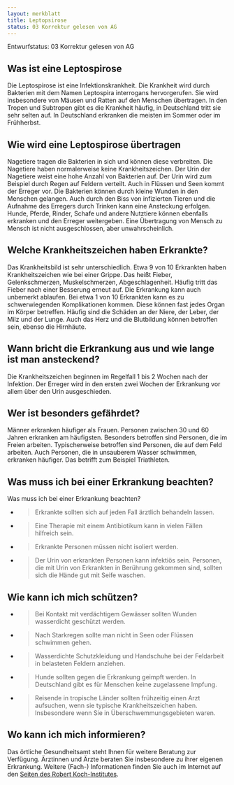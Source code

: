 ```yaml
---
layout: merkblatt
title: Leptopsirose
status: 03 Korrektur gelesen von AG
---
```

Entwurfstatus: 03 Korrektur gelesen von AG
 
## Was ist eine Leptospirose

Die Leptospirose ist eine Infektionskrankheit. Die Krankheit wird durch
Bakterien mit dem Namen Leptospira interrogans hervorgerufen. Sie wird
insbesondere von Mäusen und Ratten auf den Menschen übertragen. In den
Tropen und Subtropen gibt es die Krankheit häufig, in Deutschland tritt
sie sehr selten auf. In Deutschland erkranken die meisten im Sommer oder
im Frühherbst.

## Wie wird eine Leptospirose übertragen

Nagetiere tragen die Bakterien in sich und können diese verbreiten. Die
Nagetiere haben normalerweise keine Krankheitszeichen. Der Urin der
Nagetiere weist eine hohe Anzahl von Bakterien auf. Der Urin wird zum
Beispiel durch Regen auf Feldern verteilt. Auch in Flüssen und Seen
kommt der Erreger vor. Die Bakterien können durch kleine Wunden in den
Menschen gelangen. Auch durch den Biss von infizierten Tieren und die
Aufnahme des Erregers durch Trinken kann eine Ansteckung erfolgen.
Hunde, Pferde, Rinder, Schafe und andere Nutztiere können ebenfalls
erkranken und den Erreger weitergeben. Eine Übertragung von Mensch zu
Mensch ist nicht ausgeschlossen, aber unwahrscheinlich.

## Welche Krankheitszeichen haben Erkrankte?

Das Krankheitsbild ist sehr unterschiedlich. Etwa 9 von 10 Erkrankten
haben Krankheitszeichen wie bei einer Grippe. Das heißt Fieber,
Gelenkschmerzen, Muskelschmerzen, Abgeschlagenheit. Häufig tritt das
Fieber nach einer Besserung erneut auf. Die Erkrankung kann auch
unbemerkt ablaufen. Bei etwa 1 von 10 Erkrankten kann es zu
schwerwiegenden Komplikationen kommen. Diese können fast jedes Organ im
Körper betreffen. Häufig sind die Schäden an der Niere, der Leber, der
Milz und der Lunge. Auch das Herz und die Blutbildung können betroffen
sein, ebenso die Hirnhäute.

## Wann bricht die Erkrankung aus und wie lange ist man ansteckend?

Die Krankheitszeichen beginnen im Regelfall 1 bis 2 Wochen nach der
Infektion. Der Erreger wird in den ersten zwei Wochen der Erkrankung vor
allem über den Urin ausgeschieden.

## Wer ist besonders gefährdet?

Männer erkranken häufiger als Frauen. Personen zwischen 30 und 60 Jahren
erkranken am häufigsten. Besonders betroffen sind Personen, die im
Freien arbeiten. Typischerweise betroffen sind Personen, die auf dem
Feld arbeiten. Auch Personen, die in unsauberem Wasser schwimmen,
erkranken häufiger. Das betrifft zum Beispiel Triathleten.

## Was muss ich bei einer Erkrankung beachten?

Was muss ich bei einer Erkrankung beachten?

  - > Erkrankte sollten sich auf jeden Fall ärztlich behandeln lassen.

  - > Eine Therapie mit einem Antibiotikum kann in vielen Fällen
    > hilfreich sein.

  - > Erkrankte Personen müssen nicht isoliert werden.

  - > Der Urin von erkrankten Personen kann infektiös sein. Personen,
    > die mit Urin von Erkrankten in Berührung gekommen sind, sollten
    > sich die Hände gut mit Seife waschen.

## Wie kann ich mich schützen?

  - > Bei Kontakt mit verdächtigem Gewässer sollten Wunden wasserdicht
    > geschützt werden.

  - > Nach Starkregen sollte man nicht in Seen oder Flüssen schwimmen
    > gehen.

  - > Wasserdichte Schutzkleidung und Handschuhe bei der Feldarbeit in
    > belasteten Feldern anziehen.

  - > Hunde sollten gegen die Erkrankung geimpft werden. In Deutschland
    > gibt es für Menschen keine zugelassene Impfung.

  - > Reisende in tropische Länder sollten frühzeitig einen Arzt
    > aufsuchen, wenn sie typische Krankheitszeichen haben. Insbesondere
    > wenn Sie in Überschwemmungsgebieten waren.

## Wo kann ich mich informieren?

Das örtliche Gesundheitsamt steht Ihnen für weitere Beratung zur
Verfügung. Ärztinnen und Ärzte beraten Sie insbesondere zu ihrer
eigenen Erkrankung. Weitere (Fach-) Informationen finden Sie auch im
Internet auf den [<span class="underline">Seiten des Robert
Koch-Institutes</span>](https://www.rki.de/DE/Content/Infekt/EpidBull/Merkblaetter/Ratgeber_Leptospirose.html).
